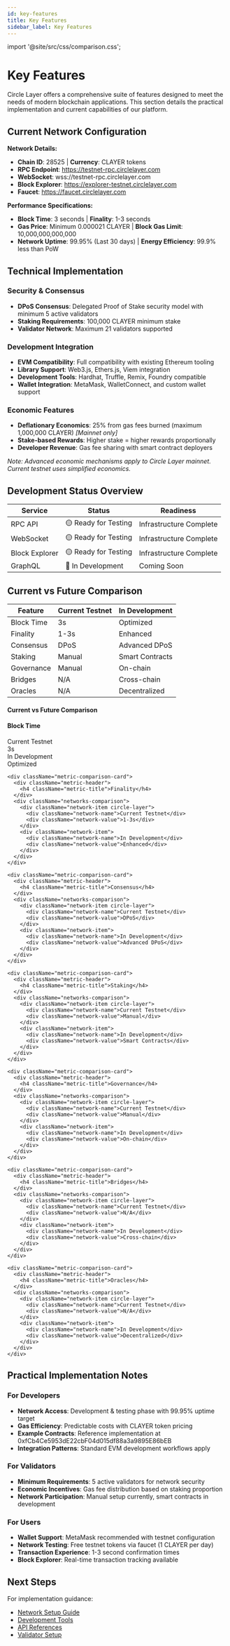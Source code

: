 ```yaml
---
id: key-features
title: Key Features
sidebar_label: Key Features
---
```


import '@site/src/css/comparison.css';

# Key Features

Circle Layer offers a comprehensive suite of features designed to meet the needs of modern blockchain applications. This section details the practical implementation and current capabilities of our platform.

## Current Network Configuration

**Network Details:**
- **Chain ID**: 28525 | **Currency**: CLAYER tokens
- **RPC Endpoint**: https://testnet-rpc.circlelayer.com
- **WebSocket**: wss://testnet-rpc.circlelayer.com
- **Block Explorer**: https://explorer-testnet.circlelayer.com
- **Faucet**: https://faucet.circlelayer.com

**Performance Specifications:**
- **Block Time**: 3 seconds | **Finality**: 1-3 seconds  
- **Gas Price**: Minimum 0.000021 CLAYER | **Block Gas Limit**: 10,000,000,000,000
- **Network Uptime**: 99.95% (Last 30 days) | **Energy Efficiency**: 99.9% less than PoW

## Technical Implementation

### Security & Consensus
- **DPoS Consensus**: Delegated Proof of Stake security model with minimum 5 active validators
- **Staking Requirements**: 100,000 CLAYER minimum stake
- **Validator Network**: Maximum 21 validators supported

### Development Integration
- **EVM Compatibility**: Full compatibility with existing Ethereum tooling
- **Library Support**: Web3.js, Ethers.js, Viem integration
- **Development Tools**: Hardhat, Truffle, Remix, Foundry compatible
- **Wallet Integration**: MetaMask, WalletConnect, and custom wallet support

### Economic Features
- **Deflationary Economics**: 25% from gas fees burned (maximum 1,000,000 CLAYER) *[Mainnet only]*
- **Stake-based Rewards**: Higher stake = higher rewards proportionally
- **Developer Revenue**: Gas fee sharing with smart contract deployers

*Note: Advanced economic mechanisms apply to Circle Layer mainnet. Current testnet uses simplified economics.*

## Development Status Overview

| Service | Status | Readiness |
|---------|--------|-----------|
| RPC API | 🟡 Ready for Testing | Infrastructure Complete |
| WebSocket | 🟡 Ready for Testing | Infrastructure Complete |
| Block Explorer | 🟡 Ready for Testing | Infrastructure Complete |
| GraphQL | 🔄 In Development | Coming Soon |

## Current vs Future Comparison

| Feature | Current Testnet | In Development |
|---------|-----------------|----------------|
| Block Time | 3s | Optimized |
| Finality | 1-3s | Enhanced |
| Consensus | DPoS | Advanced DPoS |
| Staking | Manual | Smart Contracts |
| Governance | Manual | On-chain |
| Bridges | N/A | Cross-chain |
| Oracles | N/A | Decentralized |

<div className="mobile-table-cards">
  <div className="section-header-card">
    <h4>Current vs Future Comparison</h4>
  </div>
  
  <div className="performance-grid">
    <div className="metric-comparison-card">
      <div className="metric-header">
        <h4 className="metric-title">Block Time</h4>
      </div>
      <div className="networks-comparison">
        <div className="network-item circle-layer">
          <div className="network-name">Current Testnet</div>
          <div className="network-value">3s</div>
        </div>
        <div className="network-item">
          <div className="network-name">In Development</div>
          <div className="network-value">Optimized</div>
        </div>
      </div>
    </div>
    
    <div className="metric-comparison-card">
      <div className="metric-header">
        <h4 className="metric-title">Finality</h4>
      </div>
      <div className="networks-comparison">
        <div className="network-item circle-layer">
          <div className="network-name">Current Testnet</div>
          <div className="network-value">1-3s</div>
        </div>
        <div className="network-item">
          <div className="network-name">In Development</div>
          <div className="network-value">Enhanced</div>
        </div>
      </div>
    </div>
    
    <div className="metric-comparison-card">
      <div className="metric-header">
        <h4 className="metric-title">Consensus</h4>
      </div>
      <div className="networks-comparison">
        <div className="network-item circle-layer">
          <div className="network-name">Current Testnet</div>
          <div className="network-value">DPoS</div>
        </div>
        <div className="network-item">
          <div className="network-name">In Development</div>
          <div className="network-value">Advanced DPoS</div>
        </div>
      </div>
    </div>
    
    <div className="metric-comparison-card">
      <div className="metric-header">
        <h4 className="metric-title">Staking</h4>
      </div>
      <div className="networks-comparison">
        <div className="network-item circle-layer">
          <div className="network-name">Current Testnet</div>
          <div className="network-value">Manual</div>
        </div>
        <div className="network-item">
          <div className="network-name">In Development</div>
          <div className="network-value">Smart Contracts</div>
        </div>
      </div>
    </div>
    
    <div className="metric-comparison-card">
      <div className="metric-header">
        <h4 className="metric-title">Governance</h4>
      </div>
      <div className="networks-comparison">
        <div className="network-item circle-layer">
          <div className="network-name">Current Testnet</div>
          <div className="network-value">Manual</div>
        </div>
        <div className="network-item">
          <div className="network-name">In Development</div>
          <div className="network-value">On-chain</div>
        </div>
      </div>
    </div>
    
    <div className="metric-comparison-card">
      <div className="metric-header">
        <h4 className="metric-title">Bridges</h4>
      </div>
      <div className="networks-comparison">
        <div className="network-item circle-layer">
          <div className="network-name">Current Testnet</div>
          <div className="network-value">N/A</div>
        </div>
        <div className="network-item">
          <div className="network-name">In Development</div>
          <div className="network-value">Cross-chain</div>
        </div>
      </div>
    </div>
    
    <div className="metric-comparison-card">
      <div className="metric-header">
        <h4 className="metric-title">Oracles</h4>
      </div>
      <div className="networks-comparison">
        <div className="network-item circle-layer">
          <div className="network-name">Current Testnet</div>
          <div className="network-value">N/A</div>
        </div>
        <div className="network-item">
          <div className="network-name">In Development</div>
          <div className="network-value">Decentralized</div>
        </div>
      </div>
    </div>
  </div>
</div>

## Practical Implementation Notes

### For Developers
- **Network Access**: Development & testing phase with 99.95% uptime target
- **Gas Efficiency**: Predictable costs with CLAYER token pricing
- **Example Contracts**: Reference implementation at 0xfCb4Ce5953dE22cbF04d015df88a3a9895E86bEB
- **Integration Patterns**: Standard EVM development workflows apply

### For Validators
- **Minimum Requirements**: 5 active validators for network security
- **Economic Incentives**: Gas fee distribution based on staking proportion
- **Network Participation**: Manual setup currently, smart contracts in development

### For Users
- **Wallet Support**: MetaMask recommended with testnet configuration
- **Network Testing**: Free testnet tokens via faucet (1 CLAYER per day)
- **Transaction Experience**: 1-3 second confirmation times
- **Block Explorer**: Real-time transaction tracking available

## Next Steps

For implementation guidance:
- [Network Setup Guide](/getting-started/connect-testnet)  
- [Development Tools](/development/writing-smart-contracts)
- [API References](/apis-sdks/rpc-endpoints)
- [Validator Setup](/nodes-validation/becoming-validator)